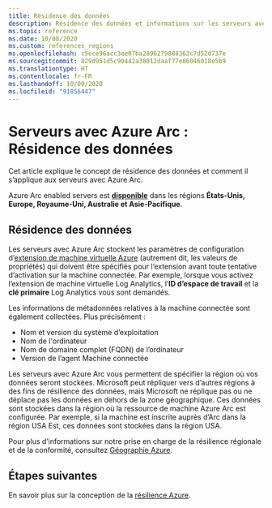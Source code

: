 ```yaml
---
title: Résidence des données
description: Résidence des données et informations sur les serveurs avec Azure Arc.
ms.topic: reference
ms.date: 10/08/2020
ms.custom: references_regions
ms.openlocfilehash: c5ece96acc3ee07ba2896279888363c7d52d737e
ms.sourcegitcommit: 829d951d5c90442a38012daaf77e86046018e5b9
ms.translationtype: HT
ms.contentlocale: fr-FR
ms.lasthandoff: 10/09/2020
ms.locfileid: "91856447"
---
```

# <a name="azure-arc-enabled-servers-data-residency"></a>Serveurs avec Azure Arc : Résidence des données

Cet article explique le concept de résidence des données et comment il s’applique aux serveurs avec Azure Arc.

Azure Arc enabled servers est **[disponible](https://azure.microsoft.com/global-infrastructure/services/?products=azure-arc)** dans les régions **États-Unis, Europe, Royaume-Uni, Australie et Asie-Pacifique**.

## <a name="data-residency"></a>Résidence des données

Les serveurs avec Azure Arc stockent les paramètres de configuration d’[extension de machine virtuelle Azure](manage-vm-extensions.md) (autrement dit, les valeurs de propriétés) qui doivent être spécifiés pour l’extension avant toute tentative d’activation sur la machine connectée. Par exemple, lorsque vous activez l’extension de machine virtuelle Log Analytics, l’**ID d’espace de travail** et la **clé primaire** Log Analytics vous sont demandés.

Les informations de métadonnées relatives à la machine connectée sont également collectées. Plus précisément :

* Nom et version du système d’exploitation
* Nom de l'ordinateur
* Nom de domaine complet (FQDN) de l’ordinateur
* Version de l’agent Machine connectée

Les serveurs avec Azure Arc vous permettent de spécifier la région où vos données seront stockées. Microsoft peut répliquer vers d’autres régions à des fins de résilience des données, mais Microsoft ne réplique pas ou ne déplace pas les données en dehors de la zone géographique. Ces données sont stockées dans la région où la ressource de machine Azure Arc est configurée. Par exemple, si la machine est inscrite auprès d’Arc dans la région USA Est, ces données sont stockées dans la région USA.

Pour plus d’informations sur notre prise en charge de la résilience régionale et de la conformité, consultez [Géographie Azure](https://azure.microsoft.com/global-infrastructure/geographies/).

## <a name="next-steps"></a>Étapes suivantes

En savoir plus sur la conception de la [résilience Azure](/azure/architecture/reliability/architect).